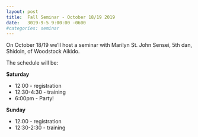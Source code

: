 ```yaml
---
layout: post
title:  Fall Seminar - October 18/19 2019
date:   3019-9-5 9:00:00 -0600
#categories: seminar
---
```


On October 18/19 we’ll host a seminar with Marilyn St. John Sensei, 5th dan, Shidoin, of Woodstock Aikido.

The schedule will be:

**Saturday**
  * 12:00 - registration
  * 12:30-4:30 - training
  * 6:00pm - Party!

**Sunday**
  * 12:00 - registration
  * 12:30-2:30 - training
